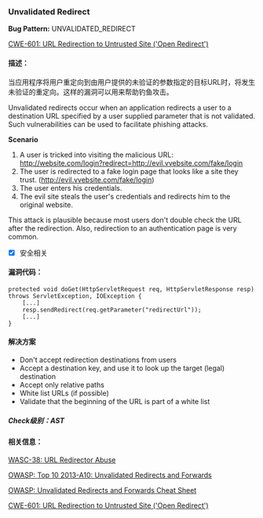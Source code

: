 ### Unvalidated Redirect 
**Bug Pattern:** UNVALIDATED_REDIRECT

[CWE-601: URL Redirection to Untrusted Site ('Open Redirect')](http://cwe.mitre.org/data/definitions/601.html)

#### 描述：
当应用程序将用户重定向到由用户提供的未验证的参数指定的目标URL时，将发生未验证的重定向。这样的漏洞可以用来帮助钓鱼攻击。

Unvalidated redirects occur when an application redirects a user to a destination URL specified by a user supplied parameter that is not validated. Such vulnerabilities can be used to facilitate phishing attacks.

**Scenario**
1. A user is tricked into visiting the malicious URL: http://website.com/login?redirect=http://evil.vvebsite.com/fake/login
2. The user is redirected to a fake login page that looks like a site they trust. (http://evil.vvebsite.com/fake/login)
3. The user enters his credentials.
4. The evil site steals the user's credentials and redirects him to the original website.

This attack is plausible because most users don't double check the URL after the redirection. Also, redirection to an authentication page is very common.

- [x] 安全相关

#### 漏洞代码：
```
protected void doGet(HttpServletRequest req, HttpServletResponse resp) throws ServletException, IOException {
    [...]
    resp.sendRedirect(req.getParameter("redirectUrl"));
    [...]
}
```

#### 解决方案
- Don't accept redirection destinations from users
- Accept a destination key, and use it to look up the target (legal) destination
- Accept only relative paths
- White list URLs (if possible)
- Validate that the beginning of the URL is part of a white list

##### Check级别：AST

#### 相关信息：
[WASC-38: URL Redirector Abuse](http://projects.webappsec.org/w/page/13246981/URL%20Redirector%20Abuse)

[OWASP: Top 10 2013-A10: Unvalidated Redirects and Forwards](https://www.owasp.org/index.php/Top_10_2013-A10-Unvalidated_Redirects_and_Forwards)

[OWASP: Unvalidated Redirects and Forwards Cheat Sheet](https://www.owasp.org/index.php/Unvalidated_Redirects_and_Forwards_Cheat_Sheet)

[CWE-601: URL Redirection to Untrusted Site ('Open Redirect')](http://cwe.mitre.org/data/definitions/601.html)